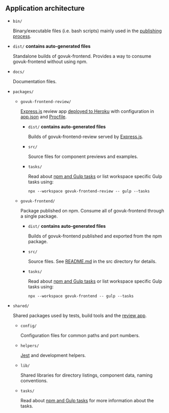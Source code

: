 ## Application architecture

- `bin/`

  Binary/executable files (i.e. bash scripts) mainly used in the [publishing process](/docs/releasing/publishing.md).

- `dist/` **contains auto-generated files**

  Standalone builds of govuk-frontend. Provides a way to consume govuk-frontend without using npm.

- `docs/`

  Documentation files.

- `packages/`

  - `govuk-frontend-review/`

    [Express.js](https://github.com/expressjs/express) review app [deployed to Heroku](https://govuk-frontend-review.herokuapp.com) with configuration in [app.json](/app.json) and [Procfile](/Procfile).

    - `dist/` **contains auto-generated files**

      Builds of govuk-frontend-review served by [Express.js](https://github.com/expressjs/express).

    - `src/`

      Source files for component previews and examples.

    - `tasks/`

      Read about [npm and Gulp tasks](tasks.md) or list workspace specific Gulp tasks using:

      ```shell
      npx --workspace govuk-frontend-review -- gulp --tasks
      ```

  - `govuk-frontend/`

    Package published on npm.
    Consume all of govuk-frontend through a single package.

    - `dist/` **contains auto-generated files**

      Builds of govuk-frontend published and exported from the npm package.

    - `src/`

      Source files. See [README.md](/packages/govuk-frontend/src/README.md) in the src directory for details.

    - `tasks/`

      Read about [npm and Gulp tasks](tasks.md) or list workspace specific Gulp tasks using:

      ```shell
      npx --workspace govuk-frontend -- gulp --tasks
      ```

- `shared/`

  Shared packages used by tests, build tools and the [review app](/packages/govuk-frontend-review).

  - `config/`

    Configuration files for common paths and port numbers.

  - `helpers/`

    [Jest](https://github.com/facebook/jest) and development helpers.

  - `lib/`

    Shared libraries for directory listings, component data, naming conventions.

  - `tasks/`

    Read about [npm and Gulp tasks](tasks.md) for more information about the tasks.
